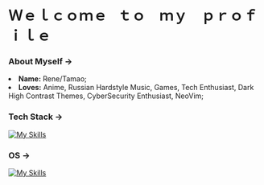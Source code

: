# Ｗｅｌｃｏｍｅ⠀ｔｏ ⠀ｍｙ ⠀ｐｒｏｆｉｌｅ

### About Myself -> 
<li>
   <b>Name:</b> Rene/Tamao;
</li>
<li>
   <b>Loves:</b> Anime, Russian Hardstyle Music, Games, Tech Enthusiast, Dark High Contrast Themes, CyberSecurity Enthusiast, NeoVim;
</li>

### Tech Stack ->
[![My Skills](https://skillicons.dev/icons?i=c,html,css,py,mysql,php,git,github,stackoverflow,vscode,neovim&perline=5)](https://skillicons.dev)

### OS ->

[![My Skills](https://skillicons.dev/icons?i=windows,mint&perline=4)](https://skillicons.dev)
